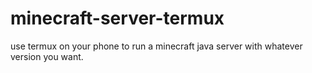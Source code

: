 # minecraft-server-termux
use termux on your phone to run a minecraft java server with whatever version you want.
